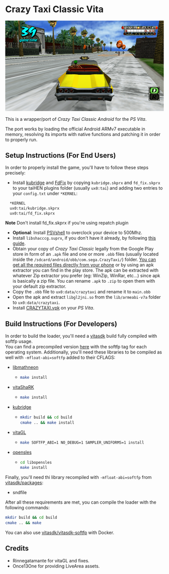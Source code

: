 # Crazy Taxi Classic Vita

<p align="center"><img src="./screenshots/game.png"></p>

This is a wrapper/port of *Crazy Taxi Classic Android* for the *PS Vita*.

The port works by loading the official Android ARMv7 executable in memory, resolving its imports with native functions and patching it in order to properly run.

## Setup Instructions (For End Users)

In order to properly install the game, you'll have to follow these steps precisely:

- Install [kubridge](https://github.com/TheOfficialFloW/kubridge/releases/) and [FdFix](https://github.com/TheOfficialFloW/FdFix/releases/) by copying `kubridge.skprx` and `fd_fix.skprx` to your taiHEN plugins folder (usually `ux0:tai`) and adding two entries to your `config.txt` under `*KERNEL`:
  
```
  *KERNEL
  ux0:tai/kubridge.skprx
  ux0:tai/fd_fix.skprx
```

**Note** Don't install fd_fix.skprx if you're using repatch plugin

- **Optional**: Install [PSVshell](https://github.com/Electry/PSVshell/releases) to overclock your device to 500Mhz.
- Install `libshacccg.suprx`, if you don't have it already, by following [this guide](https://samilops2.gitbook.io/vita-troubleshooting-guide/shader-compiler/extract-libshacccg.suprx).
- Obtain your copy of *Crazy Taxi Classic* legally from the Google Play store in form of an `.apk` file and one or more `.obb` files (usually located inside the `/sdcard/android/obb/com.sega.CrazyTaxi/`) folder. [You can get all the required files directly from your phone](https://stackoverflow.com/questions/11012976/how-do-i-get-the-apk-of-an-installed-app-without-root-access) or by using an apk extractor you can find in the play store. The apk can be extracted with whatever Zip extractor you prefer (eg: WinZip, WinRar, etc...) since apk is basically a zip file. You can rename `.apk` to `.zip` to open them with your default zip extractor.
- Copy the `.obb` file to `ux0:data/crazytaxi` and rename it to `main.obb`
- Open the apk and extract `libgl2jni.so` from the `lib/armeabi-v7a` folder to `ux0:data/crazytaxi`.
- Install [CRAZYTAXI.vpk](https://github.com/TheOfficialFloW/crazytaxi_vita/releases/latest) on your *PS Vita*.

## Build Instructions (For Developers)

In order to build the loader, you'll need a [vitasdk](https://github.com/vitasdk) build fully compiled with softfp usage.  
You can find a precompiled version [here](https://github.com/vitasdk/buildscripts/releases) with the softfp tag for each operating system.
Additionally, you'll need these libraries to be compiled as well with `-mfloat-abi=softfp` added to their CFLAGS:

- [libmathneon](https://github.com/Rinnegatamante/math-neon)

  - ```bash
    make install
    ```

- [vitaShaRK](https://github.com/Rinnegatamante/vitaShaRK)

  - ```bash
    make install
    ```

- [kubridge](https://github.com/TheOfficialFloW/kubridge)

  - ```bash
    mkdir build && cd build
    cmake .. && make install
    ```

- [vitaGL](https://github.com/Rinnegatamante/vitaGL)

  - ````bash
    make SOFTFP_ABI=1 NO_DEBUG=1 SAMPLER_UNIFORMS=1 install
    ````

- [opensles](https://github.com/Rinnegatamante/opensles/tree/openal)

  - ````bash
    cd libopensles
    make install
    ````
Finally, you'll need thi library recompiled with `-mfloat-abi=softfp` from [vitasdk/packages](https://github.com/vitasdk/packages):
- sndfile

After all these requirements are met, you can compile the loader with the following commands:

```bash
mkdir build && cd build
cmake .. && make
```

You can also use [vitasdk/vitasdk-softfp](https://hub.docker.com/r/vitasdk/vitasdk-softfp) with Docker.

## Credits

- Rinnegatamante for vitaGL and fixes.
- Once13One for providing LiveArea assets.
